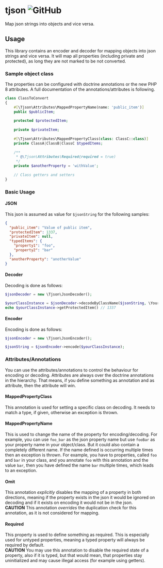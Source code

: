 # tjson ![GitHub](https://img.shields.io/github/license/tarikweiss/tjson?style=for-the-badge)
Map json strings into objects and vice versa.

## Usage
This library contains an encoder and decoder for mapping objects into json strings and vice versa.
It will map all properties (including private and protected), as long they are not marked to be not converted.

### Sample object class
The properties can be configured with doctrine annotations or the new PHP 8 attributes.
A full documentation of the annotations/attributes is following.

```php
class ClassToConvert
{
    #[\Tjson\Attributes\MappedPropertyName(name: 'public_item')]
    public $publicItem;
    
    protected $protectedItem;
    
    private $privateItem;
    
    #[\Tjson\Attributes\MappedPropertyClass(class: ClassC::class)]
    private ClassA|ClassB|ClassC $typedItems;
    
    /**
     * @\Tjson\Attributes\Required(required = true)
     */
    private $anotherProperty = 'withValue';
    
    // Class getters and setters
}
```

### Basic Usage
#### JSON
This json is assumed as value for `$jsonString` for the following samples:
````json
{
  "public_item": "Value of public item",
  "protectedItem": 1337,
  "privateItem": null,
  "typedItems": {
    "property1": "foo",
    "property2": "bar"
  },
  "anotherProperty": "anotherValue"
}
````
#### Decoder
Decoding is done as follows:

```php
$jsonDecoder = new \Tjson\JsonDecoder();

$yourClassInstance = $jsonDecoder->decodeByClassName($jsonString, \Your\Class::class)
echo $yourClassInstance->getProtectedItem() // 1337
```

#### Encoder
Encoding is done as follows:

```php
$jsonEncoder = new \Tjson\JsonEncoder();

$jsonString = $jsonEncoder->encode($yourClassInstance);
```

### Attributes/Annotations
You can use the attributes/annotations to control the behaviour for encoding or decoding.
Attributes are always over the doctrine annotations in the hierarchy. That means, if you define something as annotation
and as attribute, then the attribute will win.

#### MappedPropertyClass
This annotation is used for setting a specific class on decoding. It needs to match a type, if given, otherwise an exception
is thrown.

#### MappedPropertyName
This is used to change the name of the property for encoding/decoding. For example, you can use `foo_bar` as the json
property name but use `fooBar` as your property name in your object/class. But it could also contain a completely different
name. If the name defined is occurring multiple times then an exception is thrown. For example, you have to properties,
called `foo` and `bar` in your class, and you annotate `foo` with this annotation and the value `bar`, then you have
defined the name `bar` multiple times, which leads to an exception.

#### Omit
This annotation *explicitly* disables the mapping of a property in both directions, meaning if the property exists in the json
it would be ignored on decoding and if it exists on encoding it would not be in the json.<br>
**CAUTION** This annotation *overrides* the duplication check for this annotation, as it is not considered for mapping.

#### Required
This property is used to define something as required. This is especially used for untyped properties, meaning a
typed property will always be required by default.<br>
**CAUTION** You may use this annotation to disable the required state of a property, also if it is typed, but that would mean,
that properties stay uninitialized and may cause illegal access (for example using getters).